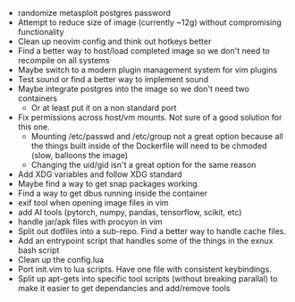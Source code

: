 - randomize metasploit postgres password
- Attempt to reduce size of image (currently ~12g) without compromising functionality
- Clean up neovim config and think out hotkeys better
- Find a better way to host/load completed image so we don't need to recompile on all systems
- Maybe switch to a modern plugin management system for vim plugins 
- Test sound or find a better way to implement sound
- Maybe integrate postgres into the image so we don't need two containers
    - Or at least put it on a non standard port
- Fix permissions across host/vm mounts. Not sure of a good solution for this one.
    - Mounting /etc/passwd and /etc/group not a great option because all the things built inside of the Dockerfile will need to be chmoded (slow, balloons the image)
    - Changing the uid/gid isn't a great option for the same reason
- Add XDG variables and follow XDG standard
- Maybe find a way to get snap packages working.
- Find a way to get dbus running inside the container
- exif tool when opening image files in vim
- add AI tools (pytorch, numpy, pandas, tensorflow, scikit, etc)
- handle jar/apk files with procyon in vim
- Split out dotfiles into a sub-repo. Find a better way to handle cache files.
- Add an entrypoint script that handles some of the things in the exnux bash script
- Clean up the config.lua
- Port init.vim to lua scripts. Have one file with consistent keybindings.
- Split up apt-gets into specific tool scripts (without breaking parallal) to make it easier to get dependancies and add/remove tools
